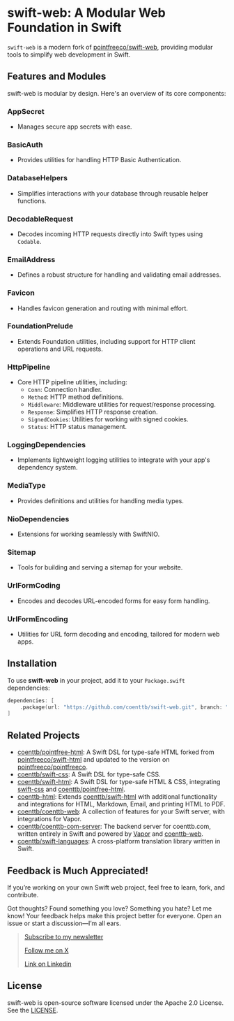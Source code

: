 # swift-web: A Modular Web Foundation in Swift

`swift-web` is a modern fork of [pointfreeco/swift-web](https://www.github.com/pointfreeco/swift-web), providing modular tools to simplify web development in Swift.

## Features and Modules

swift-web is modular by design. Here's an overview of its core components:

### **AppSecret**
- Manages secure app secrets with ease.

### **BasicAuth**
- Provides utilities for handling HTTP Basic Authentication.

### **DatabaseHelpers**
- Simplifies interactions with your database through reusable helper functions.

### **DecodableRequest**
- Decodes incoming HTTP requests directly into Swift types using `Codable`.

### **EmailAddress**
- Defines a robust structure for handling and validating email addresses.

### **Favicon**
- Handles favicon generation and routing with minimal effort.

### **FoundationPrelude**
- Extends Foundation utilities, including support for HTTP client operations and URL requests.

### **HttpPipeline**
- Core HTTP pipeline utilities, including:
  - `Conn`: Connection handler.
  - `Method`: HTTP method definitions.
  - `Middleware`: Middleware utilities for request/response processing.
  - `Response`: Simplifies HTTP response creation.
  - `SignedCookies`: Utilities for working with signed cookies.
  - `Status`: HTTP status management.

### **LoggingDependencies**
- Implements lightweight logging utilities to integrate with your app's dependency system.

### **MediaType**
- Provides definitions and utilities for handling media types.

### **NioDependencies**
- Extensions for working seamlessly with SwiftNIO.

### **Sitemap**
- Tools for building and serving a sitemap for your website.

### **UrlFormCoding**
- Encodes and decodes URL-encoded forms for easy form handling.

### **UrlFormEncoding**
- Utilities for URL form decoding and encoding, tailored for modern web apps.

## Installation

To use **swift-web** in your project, add it to your `Package.swift` dependencies:

```swift
dependencies: [
    .package(url: "https://github.com/coenttb/swift-web.git", branch: "main")
]
```

## Related Projects

* [coenttb/pointfree-html](https://www.github.com/coenttb/swift-css): A Swift DSL for type-safe HTML forked from [pointfreeco/swift-html](https://www.github.com/pointfreeco/swift-html) and updated to the version on [pointfreeco/pointfreeco](https://github.com/pointfreeco/pointfreeco).
* [coenttb/swift-css](https://www.github.com/coenttb/swift-css): A Swift DSL for type-safe CSS.
* [coenttb/swift-html](https://www.github.com/coenttb/swift-html): A Swift DSL for type-safe HTML & CSS, integrating [swift-css](https://www.github.com/coenttb/swift-css) and [coenttb/pointfree-html](https://www.github.com/coenttb/pointfree-html).
* [coenttb-html](https://www.github.com/coenttb/coenttb-html): Extends [coenttb/swift-html](https://www.github.com/coenttb/swift-html) with additional functionality and integrations for HTML, Markdown, Email, and printing HTML to PDF.
* [coenttb/coenttb-web](https://www.github.com/coenttb/coenttb-web): A collection of features for your Swift server, with integrations for Vapor.
* [coenttb/coenttb-com-server](https://www.github.com/coenttb/coenttb-com-server): The backend server for coenttb.com, written entirely in Swift and powered by [Vapor](https://www.github.com/vapor/vapor) and [coenttb-web](https://www.github.com/coenttb/coenttb-web).
* [coenttb/swift-languages](https://www.github.com/coenttb/swift-languages): A cross-platform translation library written in Swift.

## Feedback is Much Appreciated!
  
If you’re working on your own Swift web project, feel free to learn, fork, and contribute.

Got thoughts? Found something you love? Something you hate? Let me know! Your feedback helps make this project better for everyone. Open an issue or start a discussion—I’m all ears.

> [Subscribe to my newsletter](http://coenttb.com/en/newsletter/subscribe)
>
> [Follow me on X](http://x.com/coenttb)
> 
> [Link on Linkedin](https://www.linkedin.com/in/tenthijeboonkkamp)

## License

swift-web is open-source software licensed under the Apache 2.0 License. See the [LICENSE](LICENSE).
